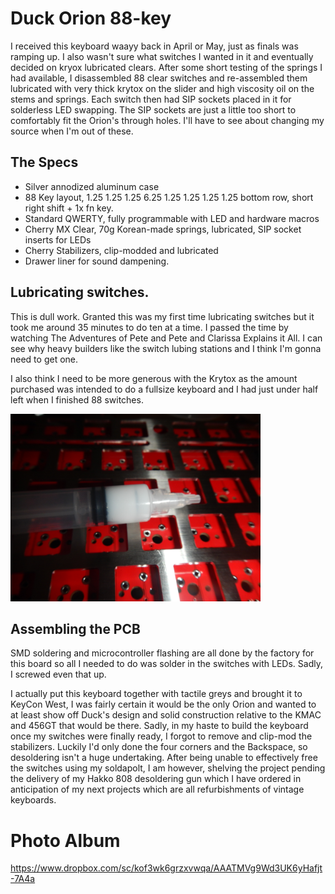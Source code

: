 # Duck Orion 88-key

I received this keyboard waayy back in April or May, just as finals was ramping
up. I also wasn't sure what switches I wanted in it and eventually decided on
kryox lubricated clears. After some short testing of the springs I had
available, I disassembled 88 clear switches and re-assembled them lubricated
with very thick krytox on the slider and high viscosity oil on the stems and
springs.  Each switch then had SIP sockets placed in it for solderless LED
swapping.  The SIP sockets are just a little too short to comfortably fit the
Orion's through holes. I'll have to see about changing my source when I'm out
of these.

## The Specs

* Silver annodized aluminum case
* 88 Key layout, 1.25 1.25 1.25 6.25 1.25 1.25 1.25 1.25 bottom row, short right shift + 1x fn key.
* Standard QWERTY, fully programmable with LED and hardware macros
* Cherry MX Clear, 70g Korean-made springs, lubricated, SIP socket inserts for LEDs
* Cherry Stabilizers, clip-modded and lubricated
* Drawer liner for sound dampening.

## Lubricating switches.

This is dull work. Granted this was my first time lubricating switches but it
took me around 35 minutes to do ten at a time. I passed the time by watching
The Adventures of Pete and Pete and Clarissa Explains it All. I can see why
heavy builders like the switch lubing stations and I think I'm gonna need to
get one.

I also think I need to be more generous with the Krytox as the amount purchased was intended to do a fullsize keyboard and I had just under half left when I finished 88 switches.

<img src="pics/remaining-krytox.jpg" alt="remaining krytox" width="400px">

## Assembling the PCB

SMD soldering and microcontroller flashing are all done by the factory for this
board so all I needed to do was solder in the switches with LEDs. Sadly, I
screwed even that up.

I actually put this keyboard together with tactile greys and brought it to
KeyCon West, I was fairly certain it would be the only Orion and wanted to at
least show off Duck's design and solid construction relative to the KMAC and
456GT that would be there. Sadly, in my haste to build the keyboard once my
switches were finally ready, I forgot to remove and clip-mod the stabilizers.
Luckily I'd only done the four corners and the Backspace, so desoldering isn't
a huge undertaking. After being unable to effectively free the switches using
my soldapolt, I am however, shelving the project pending the delivery of my
Hakko 808 desoldering gun which I have ordered in anticipation of my next
projects which are all refurbishments of vintage keyboards.

# Photo Album

https://www.dropbox.com/sc/kof3wk6grzxvwqa/AAATMVg9Wd3UK6yHafjt-7A4a
